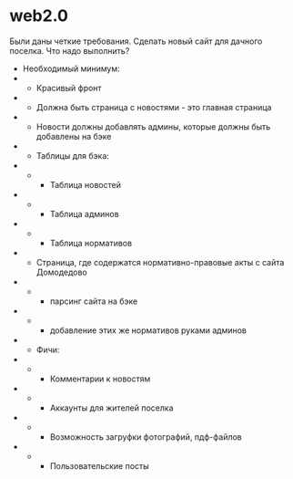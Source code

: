 # web2.0
Были даны четкие требования. Сделать новый сайт для дачного поселка.
Что надо выполнить?
 - Необходимый минимум:
 - - Красивый фронт
 - - Должна быть страница с новостями - это главная страница
 - - Новости должны добавлять админы, которые должны быть добавлены на бэке
 - - Таблицы для бэка: 
 - - - Таблица новостей
 - - - Таблица админов
 - - - Таблица нормативов
 - - Страница, где содержатся нормативно-правовые акты с сайта Домодедово
 - - - парсинг сайта на бэке
 - - - добавление этих же нормативов руками админов
 - - Фичи:
 - - - Комментарии к новостям
 - - - Аккаунты для жителей поселка
 - - - Возможность загруфки фотографий, пдф-файлов
 - - - Пользовательские посты
